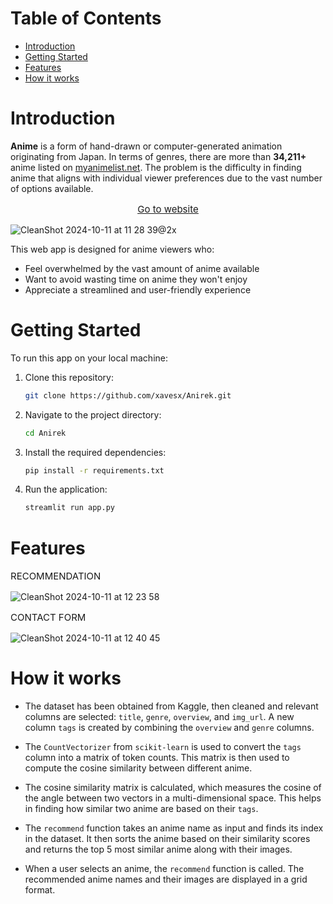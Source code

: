 
# Table of Contents

 * [Introduction](#introduction)
 * [Getting Started](#getting-started)
 * [Features](#features)
 * [How it works](#how-it-works)

# Introduction

**Anime** is a form of hand-drawn or computer-generated animation originating from Japan. In terms of genres, there are more than **34,211+** anime listed on [myanimelist.net](https://myanimelist.net/anime.php). The problem is the difficulty in finding anime that aligns with individual viewer preferences due to the vast number of options available.

<p style="text-align:center; font-size:15px;"><a href="https://ani-rek.streamlit.app/"><u>Go to website</u></a></p>

![CleanShot 2024-10-11 at 11 28 39@2x](https://github.com/user-attachments/assets/4486e727-2c4b-43df-add7-2cd2b4781311)

This web app is designed for anime viewers who:

* Feel overwhelmed by the vast amount of anime available
* Want to avoid wasting time on anime they won't enjoy
* Appreciate a streamlined and user-friendly experience

# Getting Started

To run this app on your local machine:

1. Clone this repository:
    ```sh
    git clone https://github.com/xavesx/Anirek.git
    ```
2. Navigate to the project directory:
    ```sh
    cd Anirek
    ```
3. Install the required dependencies:
    ```sh
    pip install -r requirements.txt
    ```
4. Run the application:
    ```sh
    streamlit run app.py
    ```

# Features

<p style="text-align:left; font-size:15px;">RECOMMENDATION</p>

![CleanShot 2024-10-11 at 12 23 58](https://github.com/user-attachments/assets/3b96849f-49fe-499a-aa5a-c5001c1f8e06)

<p style="text-align:left; font-size:15px;">CONTACT FORM</p>

![CleanShot 2024-10-11 at 12 40 45](https://github.com/user-attachments/assets/4fbabdcc-c7cc-4fa1-8196-13045a668b33)

# How it works

* The dataset has been obtained from Kaggle, then cleaned and relevant columns are selected: `title`, `genre`, `overview`, and `img_url`. A new column `tags` is created by combining the `overview` and `genre` columns.

* The `CountVectorizer` from `scikit-learn` is used to convert the `tags` column into a matrix of token counts. This matrix is then used to compute the cosine similarity between different anime.

* The cosine similarity matrix is calculated, which measures the cosine of the angle between two vectors in a multi-dimensional space. This helps in finding how similar two anime are based on their `tags`.

* The `recommend` function takes an anime name as input and finds its index in the dataset. It then sorts the anime based on their similarity scores and returns the top 5 most similar anime along with their images.

* When a user selects an anime, the `recommend` function is called. The recommended anime names and their images are displayed in a grid format.